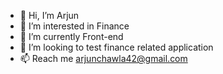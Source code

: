 - 👋 Hi, I’m Arjun
- 👀 I’m interested in Finance
- 🌱 I’m currently Front-end
- 💞️ I’m looking to test finance related application
- 📫 Reach me arjunchawla42@gmail.com

<!---
Arjunchawlaafk/Arjunchawlaafk is a ✨ special ✨ repository because its `README.md` (this file) appears on your GitHub profile.
You can click the Preview link to take a look at your changes.
--->
